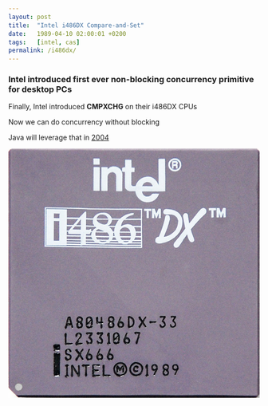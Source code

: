 ```yaml
---
layout: post
title:  "Intel i486DX Compare-and-Set"
date:   1989-04-10 02:00:01 +0200
tags:   [intel, cas]
permalink: /i486dx/
---
```

### Intel introduced first ever non-blocking concurrency primitive for desktop PCs

Finally, Intel introduced **CMPXCHG** on their i486DX CPUs

Now we can do concurrency without blocking

Java will leverage that in [2004](/java5/)

![i486dx.jpg](/images/i486dx.jpg)